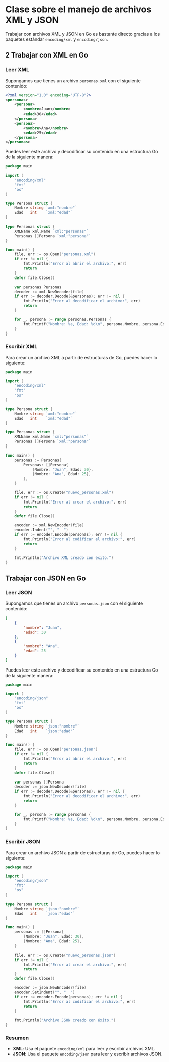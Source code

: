 # Clase sobre el manejo de archivos XML y JSON

Trabajar con archivos XML y JSON en Go es bastante directo gracias a los paquetes estándar `encoding/xml` y `encoding/json`.

## 2 Trabajar con XML en Go

### Leer XML

Supongamos que tienes un archivo `personas.xml` con el siguiente contenido:

```xml
<?xml version="1.0" encoding="UTF-8"?>
<personas>
    <persona>
        <nombre>Juan</nombre>
        <edad>30</edad>
    </persona>
    <persona>
        <nombre>Ana</nombre>
        <edad>25</edad>
    </persona>
</personas>
```

Puedes leer este archivo y decodificar su contenido en una estructura Go de la siguiente manera:

```go
package main

import (
    "encoding/xml"
    "fmt"
    "os"
)

type Persona struct {
    Nombre string `xml:"nombre"`
    Edad   int    `xml:"edad"`
}

type Personas struct {
    XMLName xml.Name `xml:"personas"`
    Personas []Persona `xml:"persona"`
}

func main() {
    file, err := os.Open("personas.xml")
    if err != nil {
        fmt.Println("Error al abrir el archivo:", err)
        return
    }
    defer file.Close()

    var personas Personas
    decoder := xml.NewDecoder(file)
    if err := decoder.Decode(&personas); err != nil {
        fmt.Println("Error al decodificar el archivo:", err)
        return
    }

    for _, persona := range personas.Personas {
        fmt.Printf("Nombre: %s, Edad: %d\n", persona.Nombre, persona.Edad)
    }
}
```

### Escribir XML

Para crear un archivo XML a partir de estructuras de Go, puedes hacer lo siguiente:

```go
package main

import (
    "encoding/xml"
    "fmt"
    "os"
)

type Persona struct {
    Nombre string `xml:"nombre"`
    Edad   int    `xml:"edad"`
}

type Personas struct {
    XMLName xml.Name `xml:"personas"`
    Personas []Persona `xml:"persona"`
}

func main() {
    personas := Personas{
        Personas: []Persona{
            {Nombre: "Juan", Edad: 30},
            {Nombre: "Ana", Edad: 25},
        },
    }

    file, err := os.Create("nuevo_personas.xml")
    if err != nil {
        fmt.Println("Error al crear el archivo:", err)
        return
    }
    defer file.Close()

    encoder := xml.NewEncoder(file)
    encoder.Indent("", "  ")
    if err := encoder.Encode(personas); err != nil {
        fmt.Println("Error al codificar el archivo:", err)
        return
    }

    fmt.Println("Archivo XML creado con éxito.")
}
```

## Trabajar con JSON en Go

### Leer JSON

Supongamos que tienes un archivo `personas.json` con el siguiente contenido:

```json
[
    {
        "nombre": "Juan",
        "edad": 30
    },
    {
        "nombre": "Ana",
        "edad": 25
    }
]
```

Puedes leer este archivo y decodificar su contenido en una estructura Go de la siguiente manera:

```go
package main

import (
    "encoding/json"
    "fmt"
    "os"
)

type Persona struct {
    Nombre string `json:"nombre"`
    Edad   int    `json:"edad"`
}

func main() {
    file, err := os.Open("personas.json")
    if err != nil {
        fmt.Println("Error al abrir el archivo:", err)
        return
    }
    defer file.Close()

    var personas []Persona
    decoder := json.NewDecoder(file)
    if err := decoder.Decode(&personas); err != nil {
        fmt.Println("Error al decodificar el archivo:", err)
        return
    }

    for _, persona := range personas {
        fmt.Printf("Nombre: %s, Edad: %d\n", persona.Nombre, persona.Edad)
    }
}
```

### Escribir JSON

Para crear un archivo JSON a partir de estructuras de Go, puedes hacer lo siguiente:

```go
package main

import (
    "encoding/json"
    "fmt"
    "os"
)

type Persona struct {
    Nombre string `json:"nombre"`
    Edad   int    `json:"edad"`
}

func main() {
    personas := []Persona{
        {Nombre: "Juan", Edad: 30},
        {Nombre: "Ana", Edad: 25},
    }

    file, err := os.Create("nuevo_personas.json")
    if err != nil {
        fmt.Println("Error al crear el archivo:", err)
        return
    }
    defer file.Close()

    encoder := json.NewEncoder(file)
    encoder.SetIndent("", "  ")
    if err := encoder.Encode(personas); err != nil {
        fmt.Println("Error al codificar el archivo:", err)
        return
    }

    fmt.Println("Archivo JSON creado con éxito.")
}
```

### Resumen

- **XML**: Usa el paquete `encoding/xml` para leer y escribir archivos XML.
- **JSON**: Usa el paquete `encoding/json` para leer y escribir archivos JSON.
